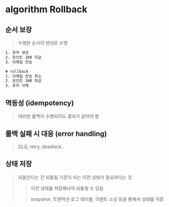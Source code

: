 # algorithm Rollback

## 순서 보장

> 수행한 순서의 반대로 수행

```txt
1. 유저 생성
2. 포인트 100 지급
3. 이메일 전송

# rollback
1. 이메일 전송 취소
2. 포인트 100 차감
3. 유저 삭제
```

## 멱등성 (idempotency)

> 여러번 롤백이 수행되어도 결과가 같아야 함

## 롤백 실패 시 대응 (error handling)

> DLQ, retry, deadlock..

## 상태 저장

> 되돌린다는 건 되돌릴 기준이 되는 이전 상태가 필요하다는 것
>
> > 이전 상태를 저장해놔야 되돌릴 수 있음
> >
> > snapshot, 트랜잭션 로그 테이블, 이벤트 소싱 등을 통해서 상태를 저장
